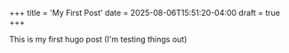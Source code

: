 +++
title = 'My First Post'
date = 2025-08-06T15:51:20-04:00
draft = true
+++

This is my first hugo post (I'm testing things out)
